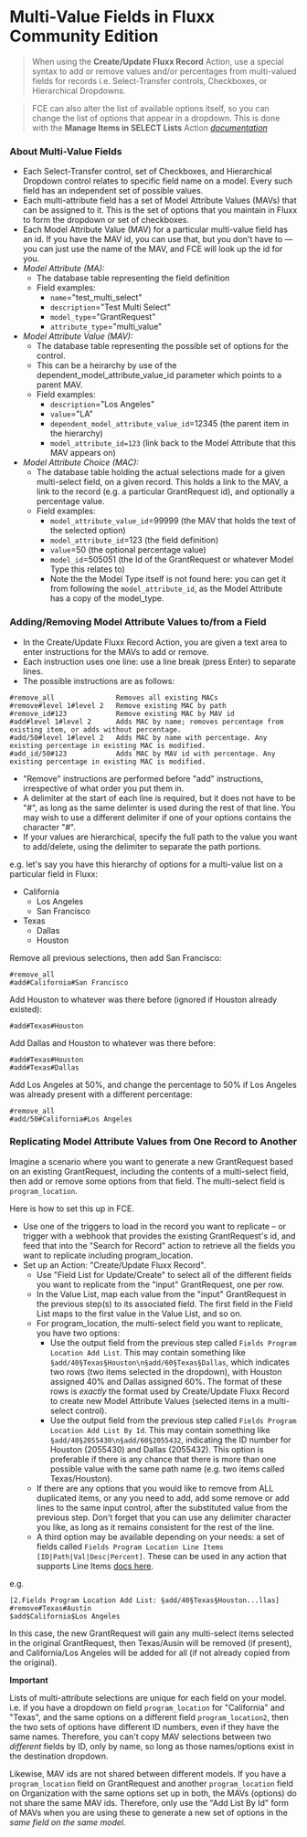 # Multi-Value Fields in Fluxx Community Edition

> When using the **Create/Update Fluxx Record** Action, use a special syntax to add or remove values and/or percentages from multi-valued fields for records i.e. Select-Transfer controls, Checkboxes, or Hierarchical Dropdowns.

> FCE can also alter the list of available options itself, so you can change the list of options that appear in a dropdown. This is done with the **Manage Items in SELECT Lists** Action *[documentation](./MANAGE_ITEMS_IN_SELECT_LIST.md)*

### About Multi-Value Fields
* Each Select-Transfer control, set of Checkboxes, and Hierarchical Dropdown control relates to specific field name on a model. Every such field has an independent set of possible values.
* Each multi-attribute field has a set of Model Attribute Values (MAVs) that can be assigned to it. This is the set of options that you maintain in Fluxx to form the dropdown or set of checkboxes.
* Each Model Attribute Value (MAV) for a particular multi-value field has an id. If you have the MAV id, you can use that, but you don't have to — you can just use the name of the MAV, and FCE will look up the id for you.
* _Model Attribute (MA):_
  * The database table representing the field definition
  * Field examples:
    * `name`="test_multi_select"
    * `description`="Test Multi Select"
    * `model_type`="GrantRequest"
    * `attribute_type`="multi_value"
* _Model Attribute Value (MAV):_
  * The database table representing the possible set of options for the control.
  * This can be a heirarchy by use of the dependent_model_attribute_value_id parameter which points to a parent MAV.
  * Field examples:
    * `description`="Los Angeles"
    * `value`="LA"
    * `dependent_model_attribute_value_id`=12345 (the parent item in the hierarchy)
    * `model_attribute_id=123` (link back to the Model Attribute that this MAV appears on)
* _Model Attribute Choice (MAC):_
  * The database table holding the actual selections made for a given multi-select field, on a given record. This holds a link to the MAV, a link to the record (e.g. a particular GrantRequest id), and optionally a percentage value.
  * Field examples:
    * `model_attribute_value_id`=99999 (the MAV that holds the text of the selected option)
    * `model_attribute_id`=123 (the field definition)
    * `value`=50 (the optional percentage value)
    * `model_id`=505051 (the Id of the GrantRequest or whatever Model Type this relates to)
    * Note the the Model Type itself is not found here: you can get it from following the `model_attribute_id`, as the Model Attribute has a copy of the model_type.

### Adding/Removing Model Attribute Values to/from a Field

* In the Create/Update Fluxx Record Action, you are given a text area to enter instructions for the MAVs to add or remove.
* Each instruction uses one line: use a line break (press Enter) to separate lines.
* The possible instructions are as follows:

```
#remove_all               Removes all existing MACs 
#remove#level 1#level 2   Remove existing MAC by path
#remove_id#123            Remove existing MAC by MAV id
#add#level 1#level 2      Adds MAC by name; removes percentage from existing item, or adds without percentage.
#add/50#level 1#level 2   Adds MAC by name with percentage. Any existing percentage in existing MAC is modified.
#add_id/50#123            Adds MAC by MAV id with percentage. Any existing percentage in existing MAC is modified.
```

* "Remove" instructions are performed before "add" instructions, irrespective of what order you put them in.
* A delimiter at the start of each line is required, but it does not have to be "#", as long as the same delimter is used during the rest of that line. You may wish to use a different delimiter if one of your options contains the character "#".
* If your values are hierarchical, specify the full path to the value you want to add/delete, using the delimiter to separate the path portions.

e.g. let's say you have this hierarchy of options for a multi-value list on a particular field in Fluxx:

* California
  * Los Angeles
  * San Francisco
* Texas
  * Dallas
  * Houston


Remove all previous selections, then add San Francisco:

```
#remove_all
#add#California#San Francisco
```

Add Houston to whatever was there before (ignored if Houston already existed):

```
#add#Texas#Houston
```

Add Dallas and Houston to whatever was there before:

```
#add#Texas#Houston
#add#Texas#Dallas
```

Add Los Angeles at 50%, and change the percentage to 50% if Los Angeles was already present with a different percentage:

```
#remove_all
#add/50#California#Los Angeles
```

### Replicating Model Attribute Values from One Record to Another

Imagine a scenario where you want to generate a new GrantRequest based on an existing GrantRequest, including the contents of a multi-select field, then add or remove some options from that field. The multi-select field is ``program_location``.

Here is how to set this up in FCE.

* Use one of the triggers to load in the record you want to replicate – or trigger with a webhook that provides the existing GrantRequest's id, and feed that into the "Search for Record" action to retrieve all the fields you want to replicate including program_location.
* Set up an Action: "Create/Update Fluxx Record".
  * Use "Field List for Update/Create" to select all of the different fields you want to replicate from the "input" GrantRequest, one per row.
  * In the Value List, map each value from the "input" GrantRequest in the previous step(s) to its associated field. The first field in the Field List maps to the first value in the Value List, and so on.
  * For program_location, the multi-select field you want to replicate, you have two options:
    * Use the output field from the previous step called ``Fields Program Location Add List``. This may contain something like `§add/40§Texas§Houston\n§add/60§Texas§Dallas`, which indicates two rows (two items selected in the dropdown), with Houston assigned 40% and Dallas assigned 60%. The format of these rows is _exactly_ the format used by Create/Update Fluxx Record to create new Model Attribute Values (selected items in a multi-select control).
    * Use the output field from the previous step called ``Fields Program Location Add List By Id``. This may contain something like `§add/40§2055430\n§add/60§2055432`, indicating the ID number for Houston (2055430) and Dallas (2055432). This option is preferable if there is any chance that there is more than one possible value with the same path name (e.g. two items called Texas/Houston).
  * If there are any options that you would like to remove from ALL duplicated items, or any you need to add, add some remove or add lines to the same input control, after the substituted value from the previous step. Don't forget that you can use any delimiter character you like, as long as it remains consistent for the rest of the line.
  * A third option may be available depending on your needs: a set of fields called `Fields Program Location Line Items [ID|Path|Val|Desc|Percent]`. These can be used in any action that supports Line Items [docs here](https://zapier.com/blog/formatter-line-item-automation/).
  
e.g.
```
[2.Fields Program Location Add List: §add/40§Texas§Houston...llas]
#remove#Texas#Austin
$add$California$Los Angeles
```

In this case, the new GrantRequest will gain any multi-select items selected in the original GrantRequest, then Texas/Ausin will be removed (if present), and California/Los Angeles will be added for all (if not already copied from the original).

**Important**

Lists of multi-attribute selections are unique for each field on your model. i.e. if you have a dropdown on field `program_location` for "California" and "Texas", and the same options on a different field `program_location2`, then the two sets of options have different ID numbers, even if they have the same names. Therefore, you can't copy MAV selections between two _different_ fields by ID, only by name, so long as those names/options exist in the destination dropdown.

Likewise, MAV ids are not shared between different models. If you have a `program_location` field on GrantRequest and another `program_location` field on Organization with the same options set up in both, the MAVs (options) do not share the same MAV ids. Therefore, only use the "Add List By Id" form of MAVs when you are using these to generate a new set of options in the _same field on the same model_.